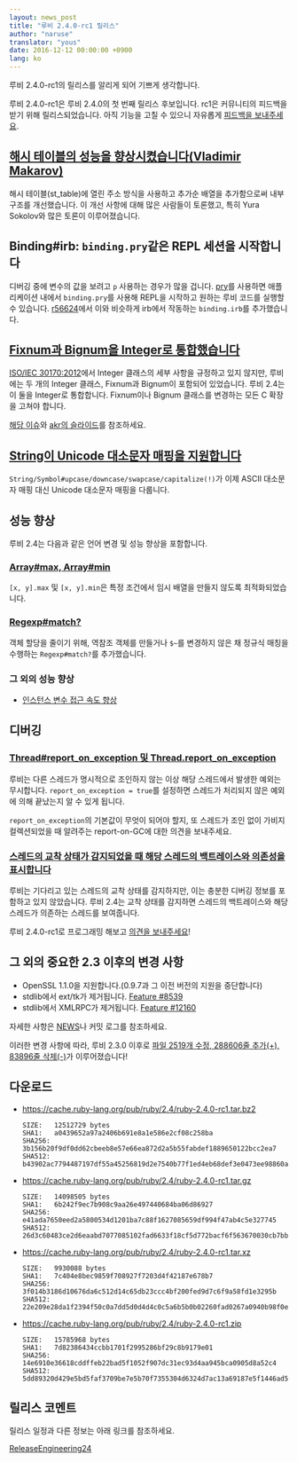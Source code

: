 ```yaml
---
layout: news_post
title: "루비 2.4.0-rc1 릴리스"
author: "naruse"
translator: "yous"
date: 2016-12-12 00:00:00 +0900
lang: ko
---
```


루비 2.4.0-rc1의 릴리스를 알리게 되어 기쁘게 생각합니다.

루비 2.4.0-rc1은 루비 2.4.0의 첫 번째 릴리스 후보입니다.
rc1은 커뮤니티의 피드백을 받기 위해 릴리스되었습니다.
아직 기능을 고칠 수 있으니 자유롭게
[피드백을 보내주세요](https://bugs.ruby-lang.org/projects/ruby/wiki/HowToReport).

## [해시 테이블의 성능을 향상시켰습니다(Vladimir Makarov)](https://bugs.ruby-lang.org/issues/12142)

해시 테이블(st_table)에 열린 주소 방식을 사용하고 추가순 배열을 추가함으로써
내부 구조를 개선했습니다.
이 개선 사항에 대해 많은 사람들이 토론했고, 특히 Yura Sokolov와 많은 토론이
이루어졌습니다.

## Binding#irb: `binding.pry`같은 REPL 세션을 시작합니다

디버깅 중에 변수의 값을 보려고 `p` 사용하는 경우가 많을 겁니다.
[pry](https://github.com/pry/pry)를 사용하면 애플리케이션 내에서
`binding.pry`를 사용해 REPL을 시작하고 원하는 루비 코드를 실행할 수 있습니다.
[r56624](https://github.com/ruby/ruby/commit/493e48897421d176a8faf0f0820323d79ecdf94a)에서
이와 비슷하게 irb에서 작동하는 `binding.irb`를 추가했습니다.

## [Fixnum과 Bignum을 Integer로 통합했습니다](https://bugs.ruby-lang.org/issues/12005)

[ISO/IEC 30170:2012](http://www.iso.org/iso/iso_catalogue/catalogue_tc/catalogue_detail.htm?csnumber=59579)에서
Integer 클래스의 세부 사항을 규정하고 있지 않지만,
루비에는 두 개의 Integer 클래스, Fixnum과 Bignum이 포함되어 있었습니다.
루비 2.4는 이 둘을 Integer로 통합합니다.
Fixnum이나 Bignum 클래스를 변경하는 모든 C 확장을 고쳐야 합니다.

[해당 이슈](https://bugs.ruby-lang.org/issues/12005)와
[akr의 슬라이드](http://www.a-k-r.org/pub/2016-09-08-rubykaigi-unified-integer.pdf)를
참조하세요.

## [String이 Unicode 대소문자 매핑을 지원합니다](https://bugs.ruby-lang.org/issues/10085)

`String/Symbol#upcase/downcase/swapcase/capitalize(!)`가 이제 ASCII 대소문자
매핑 대신 Unicode 대소문자 매핑을 다룹니다.

## 성능 향상

루비 2.4는 다음과 같은 언어 변경 및 성능 향상을 포함합니다.

### [Array#max, Array#min](https://bugs.ruby-lang.org/issues/12172)

`[x, y].max` 및 `[x, y].min`은 특정 조건에서 임시 배열을 만들지 않도록
최적화되었습니다.

### [Regexp#match?](https://bugs.ruby-lang.org/issues/8110)

객체 할당을 줄이기 위해, 역참조 객체를 만들거나 `$~`를 변경하지 않은 채 정규식
매칭을 수행하는 `Regexp#match?`를 추가했습니다.

### 그 외의 성능 향상

* [인스턴스 변수 접근 속도 향상](https://bugs.ruby-lang.org/issues/12274)

## 디버깅

### [Thread#report_on_exception 및 Thread.report_on_exception](https://bugs.ruby-lang.org/issues/6647)

루비는 다른 스레드가 명시적으로 조인하지 않는 이상 해당 스레드에서 발생한 예외는
무시합니다.
`report_on_exception = true`를 설정하면 스레드가 처리되지 않은 예외에 의해
끝났는지 알 수 있게 됩니다.

`report_on_exception`의 기본값이 무엇이 되어야 할지, 또 스레드가 조인 없이
가비지 컬렉션되었을 때 알려주는 report-on-GC에 대한 의견을 보내주세요.

### [스레드의 교착 상태가 감지되었을 때 해당 스레드의 백트레이스와 의존성을 표시합니다](https://bugs.ruby-lang.org/issues/8214)

루비는 기다리고 있는 스레드의 교착 상태를 감지하지만, 이는 충분한 디버깅 정보를
포함하고 있지 않았습니다.
루비 2.4는 교착 상태를 감지하면 스레드의 백트레이스와 해당 스레드가 의존하는
스레드를 보여줍니다.

루비 2.4.0-rc1로 프로그래밍 해보고
[의견을 보내주세요](https://bugs.ruby-lang.org/projects/ruby/wiki/HowToReport)!

## 그 외의 중요한 2.3 이후의 변경 사항

* OpenSSL 1.1.0을 지원합니다.(0.9.7과 그 이전 버전의 지원을 중단합니다)
* stdlib에서 ext/tk가 제거됩니다. [Feature #8539](https://bugs.ruby-lang.org/issues/8539)
* stdlib에서 XMLRPC가 제거됩니다. [Feature #12160](https://bugs.ruby-lang.org/issues/12160)

자세한 사항은 [NEWS](https://github.com/ruby/ruby/blog/v2_4_0_rc1/NEWS)나 커밋
로그를 참조하세요.

이러한 변경 사항에 따라, 루비 2.3.0 이후로
[파일 2519개 수정, 288606줄 추가(+), 83896줄 삭제(-)](https://github.com/ruby/ruby/compare/v2_3_0...v2_4_0_rc1)가
이루어졌습니다!

## 다운로드

* <https://cache.ruby-lang.org/pub/ruby/2.4/ruby-2.4.0-rc1.tar.bz2>

      SIZE:   12512729 bytes
      SHA1:   a0439652a97a2406b691e8a1e586e2cf08c258ba
      SHA256: 3b156b20f9df0dd62cbeeb8e57e66ea872d2a5b55fabdef1889650122bcc2ea7
      SHA512: b43902ac7794487197df55a45256819d2e7540b77f1ed4eb68def3e0473ee98860a400862075bafadbde74f242e1dfe36a18cd6fe05ac42aae1ea6dddc9978ce

* <https://cache.ruby-lang.org/pub/ruby/2.4/ruby-2.4.0-rc1.tar.gz>

      SIZE:   14098505 bytes
      SHA1:   6b242f9ec7b908c9aa26e497440684ba06d86927
      SHA256: e41ada7650eed2a5800534d1201ba7c88f1627085659df994f47ab4c5e327745
      SHA512: 26d3c60483ce2d6eaabd7077085102fad6633f18cf5d772bacf6f563670030cb7bba22d54d8b7dfa5eac8b52990371c4a6ad1c095dff6f6b3a7bbe1a8ffb3754

* <https://cache.ruby-lang.org/pub/ruby/2.4/ruby-2.4.0-rc1.tar.xz>

      SIZE:   9930088 bytes
      SHA1:   7c404e8bec9859f708927f7203d4f42187e678b7
      SHA256: 3f014b3186d10676da6c512d14c65db23ccc4bf200fed9d7c6f9a58fd1e3295b
      SHA512: 22e209e28da1f2394f50c0a7dd5d0d4d4c0c5a6b5b0b02260fad0267a0940b98f0e2b0f36a44f87d1612555cb3022f43cd136a5186c7f87650aa20264408d415

* <https://cache.ruby-lang.org/pub/ruby/2.4/ruby-2.4.0-rc1.zip>

      SIZE:   15785968 bytes
      SHA1:   7d82386434ccbb1701f2995286bf29c8b9179e01
      SHA256: 14e6910e36618cddffeb22bad5f1052f907dc31ec93d4aa945bca0905d8a52c4
      SHA512: 5dd89320d429e5bd5faf3709be7e5b70f7355304d6324d7ac13a69187e5f1446ad5988c8186bc33f4fea8934288294f9d16fea173f39b2b39967746c4b03d1d4

## 릴리스 코멘트

릴리스 일정과 다른 정보는 아래 링크를 참조하세요.

[ReleaseEngineering24](https://bugs.ruby-lang.org/projects/ruby-trunk/wiki/ReleaseEngineering24)
